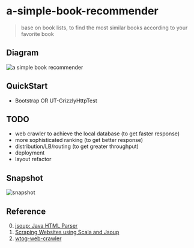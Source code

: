 # a-simple-book-recommender
> base on book lists, to find the most similar books according to your favorite book

## Diagram
![a simple book recommender](https://user-images.githubusercontent.com/8369671/83042682-82d6ff00-a074-11ea-8713-761b41f23db0.png)

## QuickStart
- Bootstrap OR UT-GrizzlyHttpTest

## TODO
- web crawler to achieve the local database (to get faster response)
- more sophisticated ranking (to get better response)
- distribution/LB/routing (to get greater throughput)
- deployment
- layout refactor

## Snapshot
![snapshot](https://user-images.githubusercontent.com/8369671/83057194-2c27f000-a089-11ea-9c63-c170f038ec87.png)

## Reference
0. [jsoup: Java HTML Parser](https://jsoup.org/)
0. [Scraping Websites using Scala and Jsoup](https://www.lihaoyi.com/post/ScrapingWebsitesusingScalaandJsoup.html)
0. [wtog-web-crawler](https://github.com/wtog/web-crawler)
